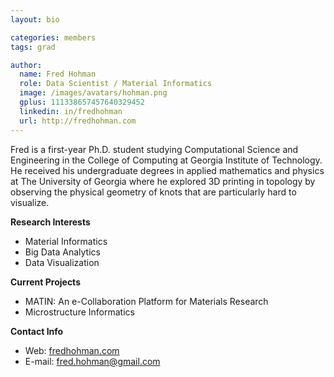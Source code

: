 ```yaml
---
layout: bio

categories: members
tags: grad

author:
  name: Fred Hohman
  role: Data Scientist / Material Informatics 
  image: /images/avatars/hohman.png
  gplus: 111338657457640329452 
  linkedin: in/fredhohman
  url: http://fredhohman.com
---
```

Fred is a first-year Ph.D. student studying Computational Science and Engineering in the College of Computing at Georgia Institute of Technology. He received his undergraduate degrees in applied mathematics and physics at The University of Georgia where he explored 3D printing in topology by observing the physical geometry of knots that are particularly hard to visualize.

**Research Interests**

* Material Informatics
* Big Data Analytics
* Data Visualization

**Current Projects**

* MATIN: An e-Collaboration Platform for Materials Research
* Microstructure Informatics

**Contact Info**
* Web: [fredhohman.com](http://fredhohman.com)
* E-mail: fred.hohman@gmail.com
